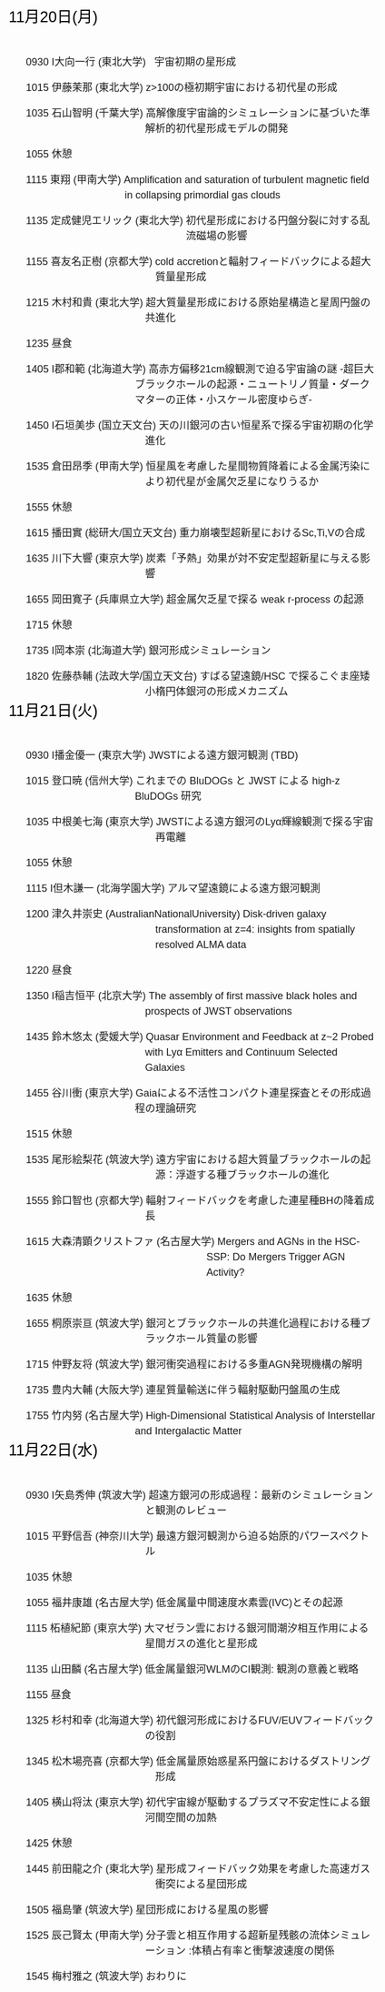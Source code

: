 <html lang="ja">
<head>
<style>
body {
  font: 18px sans-serif;
  line-height:1.5;
  padding:10px;
}
ul {
  margin-bottom:0em;
}
ul.custommarker0 {
list-style-type: none;
margin-left:210px; 
}
ul.custommarker0 li:before {
  content: '0930 I大向一行 (東北大学)'; 
  margin-left:-210px; 
}
ul.custommarker1 {
list-style-type: none;
margin-left:210px; 
}
ul.custommarker1 li:before {
  content: '1015 伊藤茉那 (東北大学) '; 
  margin-left:-210px; 
}
ul.custommarker2 {
list-style-type: none;
margin-left:210px; 
}
ul.custommarker2 li:before {
  content: '1035 石山智明 (千葉大学) '; 
  margin-left:-210px; 
}
ul.custommarker3 {
list-style-type: none;
margin-left:174px; 
}
ul.custommarker3 li:before {
  content: '1055 休憩 '; 
  margin-left:-174px; 
}
ul.custommarker4 {
list-style-type: none;
margin-left:174px; 
}
ul.custommarker4 li:before {
  content: '1115 東翔 (甲南大学) '; 
  margin-left:-174px; 
}
ul.custommarker5 {
list-style-type: none;
margin-left:282px; 
}
ul.custommarker5 li:before {
  content: '1135 定成健児エリック (東北大学) '; 
  margin-left:-282px; 
}
ul.custommarker6 {
list-style-type: none;
margin-left:228px; 
}
ul.custommarker6 li:before {
  content: '1155 喜友名正樹 (京都大学) '; 
  margin-left:-228px; 
}
ul.custommarker7 {
list-style-type: none;
margin-left:210px; 
}
ul.custommarker7 li:before {
  content: '1215 木村和貴 (東北大学) '; 
  margin-left:-210px; 
}
ul.custommarker8 {
list-style-type: none;
margin-left:174px; 
}
ul.custommarker8 li:before {
  content: '1235 昼食 '; 
  margin-left:-174px; 
}
ul.custommarker9 {
list-style-type: none;
margin-left:192px; 
}
ul.custommarker9 li:before {
  content: '1405 I郡和範 (北海道大学) '; 
  margin-left:-192px; 
}
ul.custommarker10 {
list-style-type: none;
margin-left:210px; 
}
ul.custommarker10 li:before {
  content: '1450 I石垣美歩 (国立天文台) '; 
  margin-left:-210px; 
}
ul.custommarker11 {
list-style-type: none;
margin-left:210px; 
}
ul.custommarker11 li:before {
  content: '1535 倉田昂季 (甲南大学) '; 
  margin-left:-210px; 
}
ul.custommarker12 {
list-style-type: none;
margin-left:174px; 
}
ul.custommarker12 li:before {
  content: '1555 休憩 '; 
  margin-left:-174px; 
}
ul.custommarker13 {
list-style-type: none;
margin-left:192px; 
}
ul.custommarker13 li:before {
  content: '1615 播田實 (総研大/国立天文台) '; 
  margin-left:-192px; 
}
ul.custommarker14 {
list-style-type: none;
margin-left:210px; 
}
ul.custommarker14 li:before {
  content: '1635 川下大響 (東京大学) '; 
  margin-left:-210px; 
}
ul.custommarker15 {
list-style-type: none;
margin-left:210px; 
}
ul.custommarker15 li:before {
  content: '1655 岡田寛子 (兵庫県立大学) '; 
  margin-left:-210px; 
}
ul.custommarker16 {
list-style-type: none;
margin-left:174px; 
}
ul.custommarker16 li:before {
  content: '1715 休憩 '; 
  margin-left:-174px; 
}
ul.custommarker17 {
list-style-type: none;
margin-left:192px; 
}
ul.custommarker17 li:before {
  content: '1735 I岡本崇 (北海道大学) '; 
  margin-left:-192px; 
}
ul.custommarker18 {
list-style-type: none;
margin-left:210px; 
}
ul.custommarker18 li:before {
  content: '1820 佐藤恭輔 (法政大学/国立天文台) '; 
  margin-left:-210px; 
}
ul.custommarker19 {
list-style-type: none;
margin-left:210px; 
}
ul.custommarker19 li:before {
  content: '0930 I播金優一 (東京大学) '; 
  margin-left:-210px; 
}
ul.custommarker20 {
list-style-type: none;
margin-left:192px; 
}
ul.custommarker20 li:before {
  content: '1015 登口暁 (信州大学) '; 
  margin-left:-192px; 
}
ul.custommarker21 {
list-style-type: none;
margin-left:228px; 
}
ul.custommarker21 li:before {
  content: '1035 中根美七海 (東京大学) '; 
  margin-left:-228px; 
}
ul.custommarker22 {
list-style-type: none;
margin-left:174px; 
}
ul.custommarker22 li:before {
  content: '1055 休憩 '; 
  margin-left:-174px; 
}
ul.custommarker23 {
list-style-type: none;
margin-left:210px; 
}
ul.custommarker23 li:before {
  content: '1115 I但木謙一 (北海学園大学) '; 
  margin-left:-210px; 
}
ul.custommarker24 {
list-style-type: none;
margin-left:228px; 
}
ul.custommarker24 li:before {
  content: '1200 津久井崇史 (AustralianNationalUniversity) '; 
  margin-left:-228px; 
}
ul.custommarker25 {
list-style-type: none;
margin-left:174px; 
}
ul.custommarker25 li:before {
  content: '1220 昼食 '; 
  margin-left:-174px; 
}
ul.custommarker26 {
list-style-type: none;
margin-left:210px; 
}
ul.custommarker26 li:before {
  content: '1350 I稲吉恒平 (北京大学) '; 
  margin-left:-210px; 
}
ul.custommarker27 {
list-style-type: none;
margin-left:210px; 
}
ul.custommarker27 li:before {
  content: '1435 鈴木悠太 (愛媛大学) '; 
  margin-left:-210px; 
}
ul.custommarker28 {
list-style-type: none;
margin-left:192px; 
}
ul.custommarker28 li:before {
  content: '1455 谷川衝 (東京大学) '; 
  margin-left:-192px; 
}
ul.custommarker29 {
list-style-type: none;
margin-left:174px; 
}
ul.custommarker29 li:before {
  content: '1515 休憩 '; 
  margin-left:-174px; 
}
ul.custommarker30 {
list-style-type: none;
margin-left:228px; 
}
ul.custommarker30 li:before {
  content: '1535 尾形絵梨花 (筑波大学) '; 
  margin-left:-228px; 
}
ul.custommarker31 {
list-style-type: none;
margin-left:210px; 
}
ul.custommarker31 li:before {
  content: '1555 鈴口智也 (京都大学) '; 
  margin-left:-210px; 
}
ul.custommarker32 {
list-style-type: none;
margin-left:318px; 
}
ul.custommarker32 li:before {
  content: '1615 大森清顕クリストファ (名古屋大学) '; 
  margin-left:-318px; 
}
ul.custommarker33 {
list-style-type: none;
margin-left:174px; 
}
ul.custommarker33 li:before {
  content: '1635 休憩 '; 
  margin-left:-174px; 
}
ul.custommarker34 {
list-style-type: none;
margin-left:210px; 
}
ul.custommarker34 li:before {
  content: '1655 桐原崇亘 (筑波大学) '; 
  margin-left:-210px; 
}
ul.custommarker35 {
list-style-type: none;
margin-left:210px; 
}
ul.custommarker35 li:before {
  content: '1715 仲野友将 (筑波大学) '; 
  margin-left:-210px; 
}
ul.custommarker36 {
list-style-type: none;
margin-left:210px; 
}
ul.custommarker36 li:before {
  content: '1735 豊内大輔 (大阪大学) '; 
  margin-left:-210px; 
}
ul.custommarker37 {
list-style-type: none;
margin-left:192px; 
}
ul.custommarker37 li:before {
  content: '1755 竹内努 (名古屋大学) '; 
  margin-left:-192px; 
}
ul.custommarker38 {
list-style-type: none;
margin-left:210px; 
}
ul.custommarker38 li:before {
  content: '0930 I矢島秀伸 (筑波大学) '; 
  margin-left:-210px; 
}
ul.custommarker39 {
list-style-type: none;
margin-left:210px; 
}
ul.custommarker39 li:before {
  content: '1015 平野信吾 (神奈川大学) '; 
  margin-left:-210px; 
}
ul.custommarker40 {
list-style-type: none;
margin-left:174px; 
}
ul.custommarker40 li:before {
  content: '1035 休憩 '; 
  margin-left:-174px; 
}
ul.custommarker41 {
list-style-type: none;
margin-left:210px; 
}
ul.custommarker41 li:before {
  content: '1055 福井康雄 (名古屋大学) '; 
  margin-left:-210px; 
}
ul.custommarker42 {
list-style-type: none;
margin-left:210px; 
}
ul.custommarker42 li:before {
  content: '1115 柘植紀節 (東京大学) '; 
  margin-left:-210px; 
}
ul.custommarker43 {
list-style-type: none;
margin-left:192px; 
}
ul.custommarker43 li:before {
  content: '1135 山田麟 (名古屋大学) '; 
  margin-left:-192px; 
}
ul.custommarker44 {
list-style-type: none;
margin-left:174px; 
}
ul.custommarker44 li:before {
  content: '1155 昼食 '; 
  margin-left:-174px; 
}
ul.custommarker45 {
list-style-type: none;
margin-left:210px; 
}
ul.custommarker45 li:before {
  content: '1325 杉村和幸 (北海道大学) '; 
  margin-left:-210px; 
}
ul.custommarker46 {
list-style-type: none;
margin-left:228px; 
}
ul.custommarker46 li:before {
  content: '1345 松木場亮喜 (京都大学) '; 
  margin-left:-228px; 
}
ul.custommarker47 {
list-style-type: none;
margin-left:210px; 
}
ul.custommarker47 li:before {
  content: '1405 横山将汰 (東京大学) '; 
  margin-left:-210px; 
}
ul.custommarker48 {
list-style-type: none;
margin-left:174px; 
}
ul.custommarker48 li:before {
  content: '1425 休憩 '; 
  margin-left:-174px; 
}
ul.custommarker49 {
list-style-type: none;
margin-left:228px; 
}
ul.custommarker49 li:before {
  content: '1445 前田龍之介 (東北大学) '; 
  margin-left:-228px; 
}
ul.custommarker50 {
list-style-type: none;
margin-left:192px; 
}
ul.custommarker50 li:before {
  content: '1505 福島肇 (筑波大学) '; 
  margin-left:-192px; 
}
ul.custommarker51 {
list-style-type: none;
margin-left:210px; 
}
ul.custommarker51 li:before {
  content: '1525 辰己賢太 (甲南大学) '; 
  margin-left:-210px; 
}
ul.custommarker52 {
list-style-type: none;
margin-left:210px; 
}
ul.custommarker52 li:before {
  content: '1545 梅村雅之 (筑波大学) '; 
  margin-left:-210px; 
}
</style>
</head>
<body>
<span style="font-size: 150%; color: black;">11月20日(月)</span><br><br><ul class="custommarker0">
  <li> &nbsp&nbsp宇宙初期の星形成 </li>
</ul>
<ul class="custommarker1">
  <li> z>100の極初期宇宙における初代星の形成 </li>
</ul>
<ul class="custommarker2">
  <li> 高解像度宇宙論的シミュレーションに基づいた準解析的初代星形成モデルの開発 </li>
</ul>
<ul class="custommarker3">
  <li> </li>
</ul>
<ul class="custommarker4">
  <li> Amplification and saturation of turbulent magnetic field in collapsing primordial gas clouds </li>
</ul>
<ul class="custommarker5">
  <li> 初代星形成における円盤分裂に対する乱流磁場の影響 </li>
</ul>
<ul class="custommarker6">
  <li> cold accretionと輻射フィードバックによる超大質量星形成 </li>
</ul>
<ul class="custommarker7">
  <li> 超大質量星形成における原始星構造と星周円盤の共進化 </li>
</ul>
<ul class="custommarker8">
  <li> </li>
</ul>
<ul class="custommarker9">
  <li> 高赤方偏移21cm線観測で迫る宇宙論の謎 -超巨大ブラックホールの起源・ニュートリノ質量・ダークマターの正体・小スケール密度ゆらぎ-</li>
</ul>
<ul class="custommarker10">
  <li> 天の川銀河の古い恒星系で探る宇宙初期の化学進化 </li>
</ul>
<ul class="custommarker11">
  <li> 恒星風を考慮した星間物質降着による金属汚染により初代星が金属欠乏星になりうるか </li>
</ul>
<ul class="custommarker12">
  <li> </li>
</ul>
<ul class="custommarker13">
  <li>重力崩壊型超新星におけるSc,Ti,Vの合成 </li>
</ul>
<ul class="custommarker14">
  <li> 炭素「予熱」効果が対不安定型超新星に与える影響 </li>
</ul>
<ul class="custommarker15">
  <li> 超金属欠乏星で探る weak r-process の起源 </li>
</ul>
<ul class="custommarker16">
  <li> </li>
</ul>
<ul class="custommarker17">
  <li> 銀河形成シミュレーション </li>
</ul>
<ul class="custommarker18">
  <li> すばる望遠鏡/HSC で探るこぐま座矮小楕円体銀河の形成メカニズム </li>
</ul>
<span style="font-size: 150%; color: black;">11月21日(火)</span><br><br><ul class="custommarker19">
  <li> JWSTによる遠方銀河観測 (TBD) </li>
</ul>
<ul class="custommarker20">
  <li> これまでの BluDOGs と JWST による high-z BluDOGs 研究 </li>
</ul>
<ul class="custommarker21">
  <li> JWSTによる遠方銀河のLyα輝線観測で探る宇宙再電離 </li>
</ul>
<ul class="custommarker22">
  <li> </li>
</ul>
<ul class="custommarker23">
  <li> アルマ望遠鏡による遠方銀河観測 </li>
</ul>
<ul class="custommarker24">
  <li> Disk-driven galaxy transformation at z=4: insights from spatially resolved ALMA data </li>
</ul>
<ul class="custommarker25">
  <li> </li>
</ul>
<ul class="custommarker26">
  <li> The assembly of first massive black holes and prospects of JWST observations </li>
</ul>
<ul class="custommarker27">
  <li> Quasar Environment and Feedback at z~2 Probed with Lyα Emitters and Continuum Selected Galaxies </li>
</ul>
<ul class="custommarker28">
  <li> Gaiaによる不活性コンパクト連星探査とその形成過程の理論研究 </li>
</ul>
<ul class="custommarker29">
  <li> </li>
</ul>
<ul class="custommarker30">
  <li> 遠方宇宙における超大質量ブラックホールの起源：浮遊する種ブラックホールの進化 </li>
</ul>
<ul class="custommarker31">
  <li> 輻射フィードバックを考慮した連星種BHの降着成長 </li>
</ul>
<ul class="custommarker32">
  <li> Mergers and AGNs in the HSC-SSP: Do Mergers Trigger AGN Activity? </li>
</ul>
<ul class="custommarker33">
  <li> </li>
</ul>
<ul class="custommarker34">
  <li> 銀河とブラックホールの共進化過程における種ブラックホール質量の影響 </li>
</ul>
<ul class="custommarker35">
  <li> 銀河衝突過程における多重AGN発現機構の解明 </li>
</ul>
<ul class="custommarker36">
  <li> 連星質量輸送に伴う輻射駆動円盤風の生成 </li>
</ul>
<ul class="custommarker37">
  <li> High-Dimensional Statistical Analysis of Interstellar and Intergalactic Matter </li>
</ul>
<span style="font-size: 150%; color: black;">11月22日(水)</span><br><br><ul class="custommarker38">
  <li> 超遠方銀河の形成過程：最新のシミュレーションと観測のレビュー </li>
</ul>
<ul class="custommarker39">
  <li> 最遠方銀河観測から迫る始原的パワースペクトル </li>
</ul>
<ul class="custommarker40">
  <li> </li>
</ul>
<ul class="custommarker41">
  <li> 低金属量中間速度水素雲(IVC)とその起源 </li>
</ul>
<ul class="custommarker42">
  <li> 大マゼラン雲における銀河間潮汐相互作用による星間ガスの進化と星形成 </li>
</ul>
<ul class="custommarker43">
  <li> 低金属量銀河WLMのCI観測: 観測の意義と戦略 </li>
</ul>
<ul class="custommarker44">
  <li> </li>
</ul>
<ul class="custommarker45">
  <li> 初代銀河形成におけるFUV/EUVフィードバックの役割 </li>
</ul>
<ul class="custommarker46">
  <li> 低金属量原始惑星系円盤におけるダストリング形成 </li>
</ul>
<ul class="custommarker47">
  <li> 初代宇宙線が駆動するプラズマ不安定性による銀河間空間の加熱 </li>
</ul>
<ul class="custommarker48">
  <li> </li>
</ul>
<ul class="custommarker49">
  <li> 星形成フィードバック効果を考慮した高速ガス衝突による星団形成 </li>
</ul>
<ul class="custommarker50">
  <li> 星団形成における星風の影響 </li>
</ul>
<ul class="custommarker51">
  <li> 分子雲と相互作用する超新星残骸の流体シミュレーション :体積占有率と衝撃波速度の関係 </li>
</ul>
<ul class="custommarker52">
  <li> おわりに </li>
</ul>
</body>
</html>
